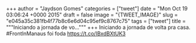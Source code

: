 
+++
author = "Jaydson Gomes"
categories = ["tweet"]
date = "Mon Oct 19 03:06:24 +0000 2015"
draft = false
image = "{TWEET_IMAGE}"
slug = "e045a35c381fb4f77b8c6e6d04c95ef9c8767c75"
tags = ["tweet"]
title = """Iniciando a jornada de vo..."""
+++
Iniciando a jornada de volta pra casa. #FrontInManaus foi foda https://t.co/IBxdBXtUK3
